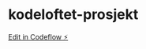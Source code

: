 # kodeloftet-prosjekt

[Edit in Codeflow ⚡️](https://stackblitz.com/~/github.com/JulieKodehode/kodeloftet-prosjekt)